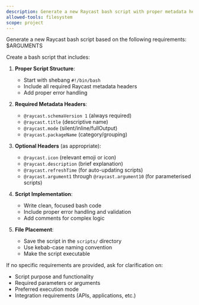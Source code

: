 ```yaml
---
description: Generate a new Raycast bash script with proper metadata headers
allowed-tools: filesystem
scope: project
---
```


Generate a new Raycast bash script based on the following requirements: $ARGUMENTS

Create a bash script that includes:

1. **Proper Script Structure**:
   - Start with shebang `#!/bin/bash`
   - Include all required Raycast metadata headers
   - Add proper error handling

2. **Required Metadata Headers**:
   - `@raycast.schemaVersion 1` (always required)
   - `@raycast.title` (descriptive name)
   - `@raycast.mode` (silent/inline/fullOutput)
   - `@raycast.packageName` (category/grouping)

3. **Optional Headers** (as appropriate):
   - `@raycast.icon` (relevant emoji or icon)
   - `@raycast.description` (brief explanation)
   - `@raycast.refreshTime` (for auto-updating scripts)
   - `@raycast.argument1` through `@raycast.argument10` (for parameterised scripts)

4. **Script Implementation**:
   - Write clean, focused bash code
   - Include proper error handling and validation
   - Add comments for complex logic

5. **File Placement**:
   - Save the script in the `scripts/` directory
   - Use kebab-case naming convention
   - Make the script executable

If no specific requirements are provided, ask for clarification on:

- Script purpose and functionality
- Required parameters or arguments
- Preferred execution mode
- Integration requirements (APIs, applications, etc.)

